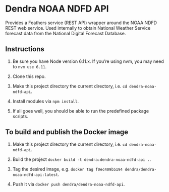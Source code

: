 # Dendra NOAA NDFD API

Provides a Feathers service (REST API) wrapper around the NOAA NDFD REST web service. Used internally to obtain National Weather Service forecast data from the National Digital Forecast Database.


## Instructions

1. Be sure you have Node version 6.11.x. If you’re using nvm, you may need to `nvm use 6.11`.

2. Clone this repo.

3. Make this project directory the current directory, i.e. `cd dendra-noaa-ndfd-api`.

4. Install modules via `npm install`.

5. If all goes well, you should be able to run the predefined package scripts.


## To build and publish the Docker image

1. Make this project directory the current directory, i.e. `cd dendra-noaa-ndfd-api`.

2. Build the project `docker build -t dendra:dendra-noaa-ndfd-api .`.

3. Tag the desired image, e.g. `docker tag f0ec409b5194 dendra/dendra-noaa-ndfd-api:latest`.

4. Push it via `docker push dendra/dendra-noaa-ndfd-api`.
